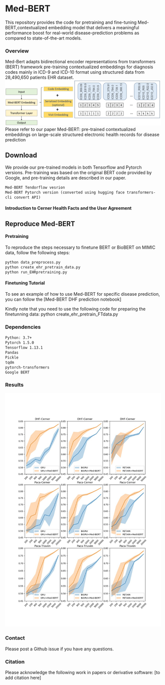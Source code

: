 # Med-BERT
This repository provides the code for pretraining and fine-tuning Med-BERT,contextualized embedding model that delivers a meaningful performance boost for real-world disease-prediction problems as compared to state-of-the-art models.

### Overview
Med-Bert adapts bidirectional encoder representations from transformers (BERT) framework pre-training contextualized embeddings for diagnosis codes mainly in ICD-9 and ICD-10 format using structured data from 28,490,650 patients EHR dataset. 
 ![Med-BERT_Structure](Med-BERT_Structure.jpg)
Please refer to our paper Med-BERT: pre-trained contextualized embeddings on large-scale structured electronic health records for disease prediction

## Download

We provide our pre-trained models in both Tensorflow and Pytorch versions. Pre-training was based on the original BERT code provided by Google, and pre-training details are described in our paper. 

    Med-BERT Tendorflow vesrion
    Med-BERT Pytorch version (converted using hugging face transformers-cli convert API)

#### Introduction to Cerner Health Facts and the User Agreement
    
## Reproduce Med-BERT
#### Pretraining

To reproduce the steps necessary to finetune BERT or BioBERT on MIMIC data, follow the following steps:

    python data_preprocess.py 
    python create_ehr_pretrain_data.py
    python run_EHRpretraining.py

#### Finetuning Tutorial

To see an example of how to use Med-BERT for specific disease prediction, you can follow the [Med-BERT DHF prediction notebook]

Kindly note that you need to use the following code for preparing the finetunning data:
    python create_ehr_pretrain_FTdata.py


### Dependencies
    Python: 3.7+
    Pytorch 1.5.0
    Tensorflow 1.13.1
    Pandas
    Pickle
    tqdm
    pytorch-transformers
    Google BERT
    

### Results
 ![Med-BERT Results](Med-BERT%20results.jpg)
### Contact

Please post a Github issue if you have any questions.

### Citation

Please acknowledge the following work in papers or derivative software:
[to add citation here]



